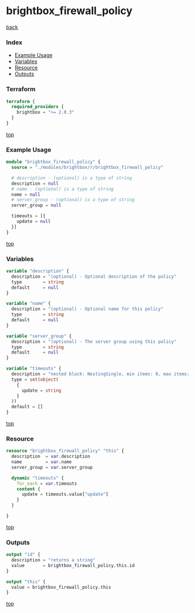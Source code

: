 # brightbox_firewall_policy

[back](../brightbox.md)

### Index

- [Example Usage](#example-usage)
- [Variables](#variables)
- [Resource](#resource)
- [Outputs](#outputs)

### Terraform

```terraform
terraform {
  required_providers {
    brightbox = ">= 2.0.3"
  }
}
```

[top](#index)

### Example Usage

```terraform
module "brightbox_firewall_policy" {
  source = "./modules/brightbox/r/brightbox_firewall_policy"

  # description - (optional) is a type of string
  description = null
  # name - (optional) is a type of string
  name = null
  # server_group - (optional) is a type of string
  server_group = null

  timeouts = [{
    update = null
  }]
}
```

[top](#index)

### Variables

```terraform
variable "description" {
  description = "(optional) - Optional description of the policy"
  type        = string
  default     = null
}

variable "name" {
  description = "(optional) - Optional name for this policy"
  type        = string
  default     = null
}

variable "server_group" {
  description = "(optional) - The server group using this policy"
  type        = string
  default     = null
}

variable "timeouts" {
  description = "nested block: NestingSingle, min items: 0, max items: 0"
  type = set(object(
    {
      update = string
    }
  ))
  default = []
}
```

[top](#index)

### Resource

```terraform
resource "brightbox_firewall_policy" "this" {
  description  = var.description
  name         = var.name
  server_group = var.server_group

  dynamic "timeouts" {
    for_each = var.timeouts
    content {
      update = timeouts.value["update"]
    }
  }

}
```

[top](#index)

### Outputs

```terraform
output "id" {
  description = "returns a string"
  value       = brightbox_firewall_policy.this.id
}

output "this" {
  value = brightbox_firewall_policy.this
}
```

[top](#index)